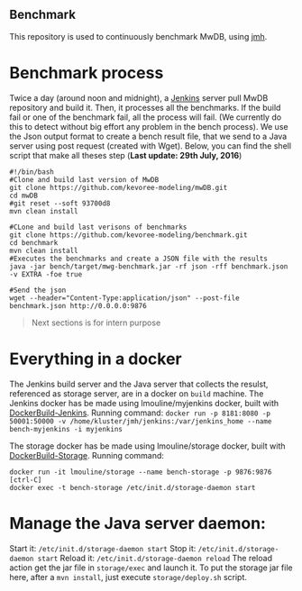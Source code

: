 Benchmark
---

This repository is used to continuously benchmark MwDB, using [jmh](http://openjdk.java.net/projects/code-tools/jmh/).

# Benchmark process
Twice a day (around noon and midnight), a [Jenkins](https://jenkins.io/) server pull MwDB repository and build it. Then, it processes all the benchmarks. If the build fail or one of the benchmark fail, all the process will fail. (We currently do this to detect without big effort any problem in the bench process). We use the Json output format to create a bench result file, that we send to a Java server using post request (created with Wget). Below, you can find the shell script that make all theses step (**Last update: 29th July, 2016**)

``` shell
#!/bin/bash
#Clone and build last version of MwDB
git clone https://github.com/kevoree-modeling/mwDB.git
cd mwDB
#git reset --soft 93700d8
mvn clean install

#CLone and build last verisons of benchmarks
git clone https://github.com/kevoree-modeling/benchmark.git
cd benchmark
mvn clean install
#Executes the benchmarks and create a JSON file with the results
java -jar bench/target/mwg-benchmark.jar -rf json -rff benchmark.json -v EXTRA -foe true

#Send the json
wget --header="Content-Type:application/json" --post-file benchmark.json http://0.0.0.0:9876
```

> Next sections is for intern purpose

# Everything in a docker
The Jenkins build server and the Java server that collects the resulst, referenced as storage server, are in a docker on `build` machine.
The Jenkins docker has be made using lmouline/myjenkins docker, built with [DockerBuild-Jenkins](). Running command: 
`docker run -p 8181:8080 -p 50001:50000 -v /home/kluster/jmh/jenkins:/var/jenkins_home --name bench-myjenkins -i myjenkins`

The storage docker has be made using lmouline/storage docker, built with [DockerBuild-Storage](). Running command:
``` shell
docker run -it lmouline/storage --name bench-storage -p 9876:9876
[ctrl-C]
docker exec -t bench-storage /etc/init.d/storage-daemon start
```

# Manage the Java server daemon:
Start it: `/etc/init.d/storage-daemon start`
Stop it: `/etc/init.d/storage-daemon start`
Reload it: `/etc/init.d/storage-daemon reload`
The reload action get the jar file in `storage/exec` and launch it.
To put the storage jar file here, after a `mvn install`, just execute `storage/deploy.sh` script.
